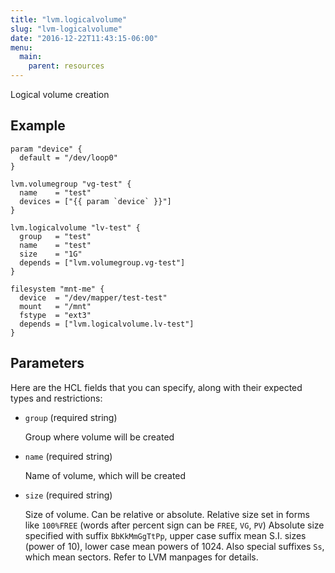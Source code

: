 ```yaml
---
title: "lvm.logicalvolume"
slug: "lvm-logicalvolume"
date: "2016-12-22T11:43:15-06:00"
menu:
  main:
    parent: resources
---
```



Logical volume creation


## Example

```hcl
param "device" {
  default = "/dev/loop0"
}

lvm.volumegroup "vg-test" {
  name    = "test"
  devices = ["{{ param `device` }}"]
}

lvm.logicalvolume "lv-test" {
  group   = "test"
  name    = "test"
  size    = "1G"
  depends = ["lvm.volumegroup.vg-test"]
}

filesystem "mnt-me" {
  device  = "/dev/mapper/test-test"
  mount   = "/mnt"
  fstype  = "ext3"
  depends = ["lvm.logicalvolume.lv-test"]
}

```


## Parameters

Here are the HCL fields that you can specify, along with their expected types
and restrictions:


- `group` (required string)

  Group where volume will be created

- `name` (required string)

  Name of volume, which will be created

- `size` (required string)

  Size of volume. Can be relative or absolute.
Relative size set in forms like `100%FREE`
(words after percent sign can be `FREE`, `VG`, `PV`)
Absolute size specified with suffix `BbKkMmGgTtPp`, upper case
suffix mean S.I. sizes (power of 10), lower case mean powers of 1024.
Also special suffixes `Ss`, which mean sectors.
Refer to LVM manpages for details.


